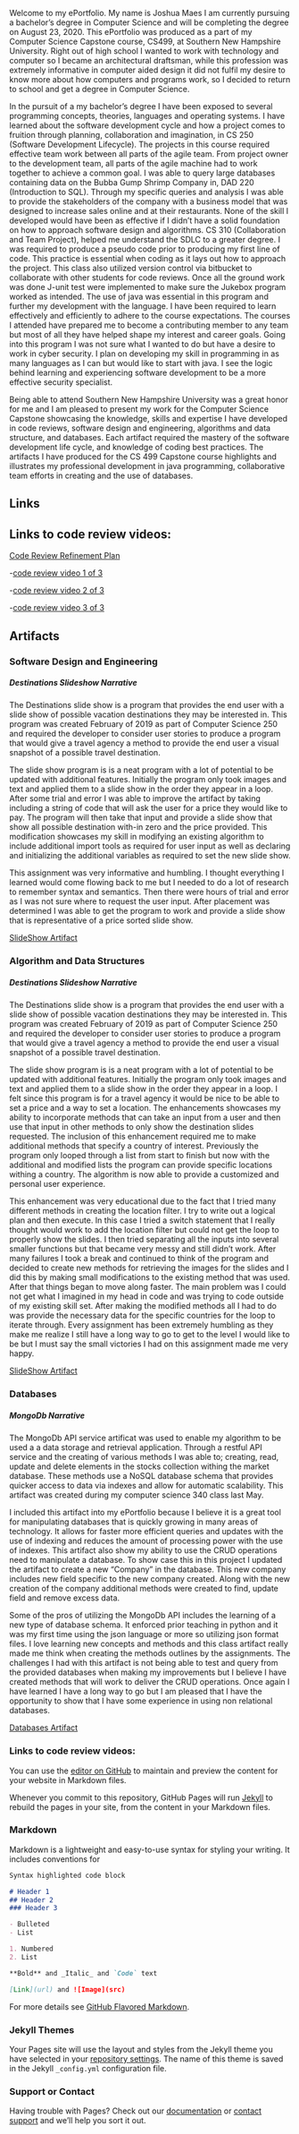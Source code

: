 
Welcome to my ePortfolio. My name is Joshua Maes I am currently pursuing a bachelor’s degree in Computer Science and will be completing the degree on August 23, 2020. This ePortfolio was produced as a part of my Computer Science Capstone course, CS499, at Southern New Hampshire University. Right out of high school I wanted to work with technology and computer so I became an architectural draftsman, while this profession was extremely informative in computer aided design it did not fulfil my desire to know more about how computers and programs work, so I decided to return to school and get a degree in Computer Science. 

In the pursuit of a my bachelor’s degree I have been exposed to several programming concepts, theories, languages and operating systems. I have learned about the software development cycle and how a project comes to fruition through planning, collaboration and imagination, in CS 250 (Software Development Lifecycle). The projects in this course required effective team work between all parts of the agile team. From project owner to the development team, all parts of the agile machine had to work together to achieve a common goal. I was able to query large databases containing data on the Bubba Gump Shrimp Company in, DAD 220 (Introduction to SQL). Through my specific queries and analysis I was able to provide the stakeholders of the company with a business model that was designed to increase sales online and at their restaurants. None of the skill I developed would have been as effective if I didn’t have a solid foundation on how to approach software design and algorithms. CS 310 (Collaboration and Team Project), helped me understand the SDLC to a greater degree. I was required to produce a pseudo code prior to producing my first line of code. This practice is essential when coding as it lays out how to approach the project. This class also utilized version control via bitbucket to collaborate with other students for code reviews. Once all the ground work was done J-unit test were implemented to make sure the Jukebox program worked as intended. The use of java was essential in this program and further my development with the language. I have been required to learn effectively and efficiently to adhere to the course expectations. The courses I attended have prepared me to become a contributing member to any team but most of all they have helped shape my interest and career goals. Going into this program I was not sure what I wanted to do but have  a desire to work in cyber security. I plan on developing my skill in programming in as many languages as I can but would like to start with java. I see the logic behind learning and experiencing software development to be a more effective security specialist.

 Being able to attend Southern New Hampshire University was a great honor for me and I am pleased to present my work for the Computer Science Capstone showcasing the knowledge, skills and expertise I have developed in code reviews, software design and engineering, algorithms and data structure, and databases. Each artifact required the mastery of the software development life cycle, and knowledge of coding best practices. The artifacts I have produced for the CS 499 Capstone course highlights and illustrates my professional development in java programming, collaborative team efforts in creating and the use of databases. 
 
## Links 

## Links to code review videos:

[Code Review Refinement Plan](codeReview/refinementPlan.md)

-[code review video 1 of 3](https://github.com/maes702/maes702.github.io/blob/master/videos/Informal%20Code%20Review%201of3.zip)

-[code review video 2 of 3](https://github.com/maes702/maes702.github.io/blob/master/Informal%20Code%20Review%202of3.zip)

-[code review video 3 of 3](https://github.com/maes702/maes702.github.io/blob/master/Informal%20Code%20Review%203of3.zip)

## Artifacts

### Software Design and Engineering
##### Destinations Slideshow Narrative

   The Destinations slide show is a program that provides the end user with a slide show of possible vacation destinations they may be interested in. This program was created February of 2019 as part of Computer Science 250 and required the developer to consider user stories to produce a program that would give a travel agency a method to provide the end user a visual snapshot of a possible travel destination. 

The slide show program is is a neat program with a lot of potential to be updated with additional features. Initially the program only took images and text and applied them to a slide show in the order they appear in a loop. After some trial and error I was able to improve the artifact by taking including a string of code that will ask the user for a price they would like to pay. The program will then take that input and provide a slide show that show all possible destination with-in zero and the price provided. This modification showcases my skill in modifying an existing algorithm to include additional import tools as required for user input as well as declaring and initializing the additional variables as required to set the new slide show.

This assignment was very informative and humbling. I thought everything I learned would come flowing back to me but I needed to do a lot of research to remember syntax and semantics. Then there were hours of trial and error as I was not sure where to request the user input. After placement was determined I was able to get the program to work and provide a slide show that is representative of a price sorted slide show.

[SlideShow Artifact](artifacts/slideshow.md)

### Algorithm and Data Structures
##### Destinations Slideshow Narrative

The Destinations slide show is a program that provides the end user with a slide show of possible vacation destinations they may be interested in. This program was created February of 2019 as part of Computer Science 250 and required the developer to consider user stories to produce a program that would give a travel agency a method to provide the end user a visual snapshot of a possible travel destination.

The slide show program is is a neat program with a lot of potential to be updated with additional features. Initially the program only took images and text and applied them to a slide show in the order they appear in a loop. I felt since this program is for a travel agency it would be nice to be able to set a price and a way to set a location. 
The enhancements showcases my ability to incorporate methods that can take an input from a user and then use that input in other methods to only show the destination slides requested. The inclusion of this enhancement required me to make additional methods that specify a country of interest. Previously the program only looped through a list from start to finish but now with the additional and modified lists the program can provide specific locations withing a country. The algorithm is now able to provide a customized and personal user experience.

This enhancement was very educational due to the fact that I tried many different methods in creating the location filter. I try to write out a logical plan and then execute. In this case I tried a switch statement that I really thought would work to add the location filter but could not get the loop to properly show the slides. I then tried separating all the inputs into several smaller functions but that became very messy and still didn’t work. After many failures I took a break and continued to think of the program and decided to create new methods for retrieving the images for the slides and I did this by making small modifications to the existing method that was used. After that things began to move along faster. The main problem was I could not get what I imagined in my head in code and was trying to code outside of my existing skill set. After making the modified methods all I had to do was provide the necessary data for the specific countries for the loop to iterate through. Every assignment has been extremely humbling as they make me realize I still have a long way to go to get to the level I would like to be but I must say the small victories I had on this assignment made me very happy.


[SlideShow Artifact](artifacts/slideshow.md)


### Databases
##### MongoDb Narrative

The MongoDb API service artificat was used to enable my algorithm to be used a a data storage and retrieval application. Through a restful API service and the creating of various methods I was able to; creating, read, update and delete elements in the stocks collection withing the market database. These methods use a NoSQL database schema that provides quicker access to data via indexes and allow for automatic scalability. This artifact was created during my computer science 340 class last May.

I included this artifact into my ePortfolio because I believe it is a great tool for manipulating databases that is quickly growing in many areas of technology. It allows for faster more efficient queries and updates with the use of indexing and reduces the amount of processing power with the use of indexes. This artifact also show my ability to use the CRUD operations need to manipulate a database. To show case this in this project I updated the artifact to create a new “Company” in the database. This new company includes new field specific to the new company created. Along with the new creation of the company additional methods were created to find, update field and remove excess data.

Some of the pros of utilizing the MongoDb API includes the learning of a new type of database schema. It enforced prior teaching in python and it was my first time using the json language or more so utilizing json format files. I love learning new concepts and methods and this class artifact really made me think when creating the methods outlines by the assignments. The challenges I had with this artifact is not being able to test and query from the provided databases when making my improvements but I believe I have created methods that will work to deliver the CRUD operations. Once again I have learned I have a long way to go but I am pleased that I have the opportunity to show that I have some experience in using non relational databases.

[Databases Artifact](artifacts/Databases.md)

### Links to code review videos:
You can use the [editor on GitHub](https://github.com/maes702/maes702.github.io/edit/master/index.md) to maintain and preview the content for your website in Markdown files.

Whenever you commit to this repository, GitHub Pages will run [Jekyll](https://jekyllrb.com/) to rebuild the pages in your site, from the content in your Markdown files.

### Markdown

Markdown is a lightweight and easy-to-use syntax for styling your writing. It includes conventions for

```markdown
Syntax highlighted code block

# Header 1
## Header 2
### Header 3

- Bulleted
- List

1. Numbered
2. List

**Bold** and _Italic_ and `Code` text

[Link](url) and ![Image](src)
```

For more details see [GitHub Flavored Markdown](https://guides.github.com/features/mastering-markdown/).

### Jekyll Themes

Your Pages site will use the layout and styles from the Jekyll theme you have selected in your [repository settings](https://github.com/maes702/maes702.github.io/settings). The name of this theme is saved in the Jekyll `_config.yml` configuration file.

### Support or Contact

Having trouble with Pages? Check out our [documentation](https://help.github.com/categories/github-pages-basics/) or [contact support](https://github.com/contact) and we’ll help you sort it out.
